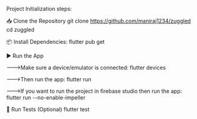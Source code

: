 Project Initialization steps:

📥 Clone the Repository
git clone https://github.com/maniraj1234/zuggled
cd zuggled


📦 Install Dependencies:
flutter pub get

▶️ Run the App

--->Make sure a device/emulator is connected:
    flutter devices

--->Then run the app:
    flutter run 

--->If you want to run the project in firebase studio then run the app:
    flutter run --no-enable-impeller



🧪 Run Tests (Optional)
flutter test
